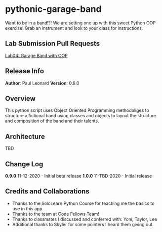 # pythonic-garage-band
Want to be in a band!?! We are setting one up with this sweet Python OOP exercise! Grab an instrument and look to your class for instructions.

## Lab Submission Pull Requests
[Lab04: Garage Band with OOP](https://github.com/paul-leonard/pythonic-garage-band/pull/1)

## Release Info
**Author**: Paul Leonard
**Version**: 0.9.0

## Overview
This python script uses Object Oriented Programming methodoliges to structure a fictional band using classes and objects to layout the structure and composition of the band and their talents.

## Architecture
TBD

## Change Log
**0.9.0** 11-12-2020 - Initial beta release
**1.0.0** 11-TBD-2020 - Initial release

## Credits and Collaborations
- Thanks to the SoloLearn Python Course for teaching me the basics to use in this app
- Thanks to the team at Code Fellows Team!
- Thanks to classmates I discussed and conferred with:  Yoni, Taylor, Lee
- Additional thanks to Skyler for some pointers I heard them giving out.
